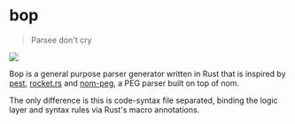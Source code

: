 # bop
> Parsee don't cry

![](https://img.shields.io/badge/development%20status-not%20working-red.svg?style=for-the-badge&logo=github)

Bop is a general purpose parser generator written in Rust that is inspired by [pest](https://pest.rs), [rocket.rs](https://rocket.rs) and [nom-peg](https://github.com/rust-bakery/nom-peg), a PEG parser built on top of nom.

The only difference is this is code-syntax file separated, binding the logic layer and syntax rules via Rust's macro annotations.